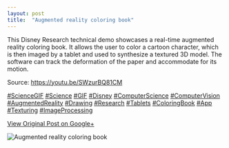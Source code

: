 ```yaml
---
layout: post
title:  "Augmented reality coloring book"
---
```


This Disney Research technical demo showcases a real-time augmented reality
coloring book. It allows the user to color a cartoon character, which is then
imaged by a tablet and used to synthesize a textured 3D model. The software
can track the deformation of the paper and accommodate for its motion.  
  
Source: <https://youtu.be/SWzurBQ81CM>  
  
[#ScienceGIF](https://plus.google.com/s/%23ScienceGIF/posts)
[#Science](https://plus.google.com/s/%23Science/posts)
[#GIF](https://plus.google.com/s/%23GIF/posts)
[#Disney](https://plus.google.com/s/%23Disney/posts)
[#ComputerScience](https://plus.google.com/s/%23ComputerScience/posts)
[#ComputerVision](https://plus.google.com/s/%23ComputerVision/posts)
[#AugmentedReality](https://plus.google.com/s/%23AugmentedReality/posts)
[#Drawing](https://plus.google.com/s/%23Drawing/posts)
[#Research](https://plus.google.com/s/%23Research/posts)
[#Tablets](https://plus.google.com/s/%23Tablets/posts)
[#ColoringBook](https://plus.google.com/s/%23ColoringBook/posts)
[#App](https://plus.google.com/s/%23App/posts)
[#Texturing](https://plus.google.com/s/%23Texturing/posts)
[#ImageProcessing](https://plus.google.com/s/%23ImageProcessing/posts)

[View Original Post on Google+](https://plus.google.com/+ColinSullender/posts/i5dJRRUrA38)

![Augmented reality coloring book](/assets/img/2015-10-09-Augmented-reality-coloring-book.gif)
